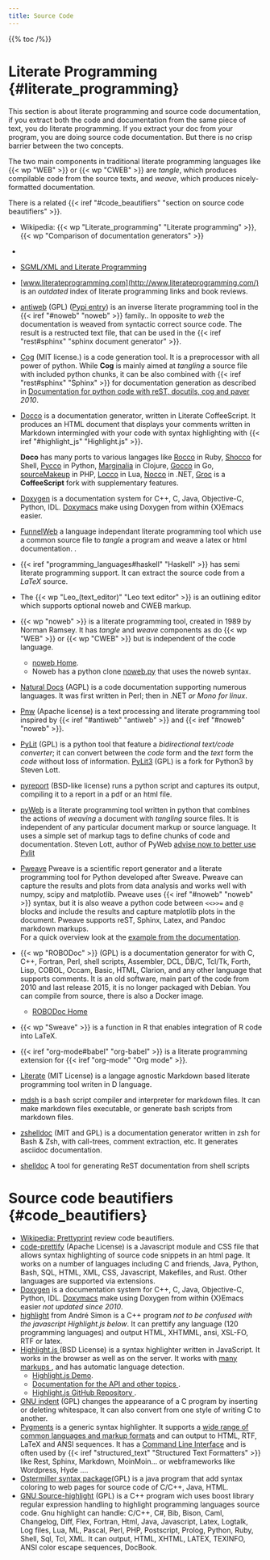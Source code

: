 ```yaml
---
title: Source Code
---
```


{{% toc /%}}

# Literate Programming {#literate_programming}

This section is about literate programming and source code
documentation, if you extract both the code and documentation from the
same piece of text, you do
literate programming. If you extract your doc from your program,
you are doing source code documentation. But there is no crisp barrier
between the two concepts.

The two main components in traditional literate programming languages
like {{< wp "WEB" >}} or {{< wp "CWEB" >}} are *tangle*, which produces compilable code
from the source texts, and *weave*, which produces nicely-formatted
documentation.

There is a related
{{< iref "#code_beautifiers" "section on source code beautifiers" >}}.

-   Wikipedia: {{< wp "Literate_programming"  "Literate programming" >}},
    {{< wp "Comparison of documentation generators" >}}
-
-   [SGML/XML and Literate Programming](http://www.oasis-open.org/cover/xmlLitProg.html)
-   [www.literateprogramming.com](http://www.literateprogramming.com/)
    is an _outdated_ index of literate programming links and book reviews.
-   [antiweb](http://packages.python.org/antiweb/) (GPL)
    <a name="antiweb"></a>
    ([Pypi entry](ihttp://pypi.python.org/pypi/antiweb/))
    is an inverse literate programming tool in the {{< iref "#noweb" "noweb" >}} family..
    In opposite to _web_ the documentation is weaved from syntactic correct source code.
    The result is a restructed text file, that can be used in the
    {{< iref "rest#sphinx" "sphinx document generator" >}}.
-   <a name="cog"></a> [Cog](http://nedbatchelder.com/code/cog/) (MIT license.)
    is a code generation tool. It is a preprocessor with all power of python. While
    __Cog__ is mainly aimed at _tangling_ a source file with included python chunks, it
    can be also combined with {{< iref "rest#sphinx" "Sphinx" >}} for documentation
    generation as described in
    [Documentation for python code with reST, docutils, cog and paver
    ](http://oneau.wordpress.com/2010/05/24/documenting-python-code-with-rest-docutils-pygments-cog-and-paver/)
    _2010_.
-   [Docco](http://jashkenas.github.io/docco/) is a documentation
    generator, written in Literate CoffeeScript. It produces an HTML
    document that displays your comments written in Markdown intermingled with
    your code with syntax highlighting with
    {{< iref "#highlight_js" "Highlight.js" >}}.

    __Doco__ has many ports to various langages like
    [Rocco](http://rtomayko.github.io/rocco/rocco.html) in Ruby,
    [Shocco](http://rtomayko.github.io/shocco/) for Shell,
    [Pycco](https://github.com/pycco-docs/pycco) in Python,
    [Marginalia](http://fogus.me/fun/marginalia/) in Clojure,
    [Gocco](http://nikhilm.github.io/gocco/) in Go,
    [sourceMakeup](http://jquery-jkit.com/sourcemakeup/) in PHP,
    [Locco](http://rgieseke.github.io/locco/) in Lua,
    [Nocco](http://dontangg.github.io/nocco/) in .NET,
    [Groc](http://nevir.github.io/groc/) is a **CoffeeScript** fork with supplementary
    features.
-   [Doxygen](http://www.stack.nl/~dimitri/doxygen) is a documentation
    system for C++, C, Java, Objective-C, Python, IDL.
    [Doxymacs](http://doxymacs.sourceforge.net/) make using Doxygen
    from within {X}Emacs easier.
-   [FunnelWeb](http://www.ross.net/funnelweb/) a language independant
    literate programming tool which use a common source file to *tangle*
    a program and weave a latex or html documentation. .
-   {{< iref "programming_languages#haskell" "Haskell" >}}
    has semi literate programming support.  It can extract the source code from a
    _LaTeX_ source.
-   The {{< wp "Leo_(text_editor)" "Leo text editor" >}} is an outlining editor which
    supports optional noweb and CWEB markup.
-   {{< wp "noweb" >}}<a name="noweb"></a> is a literate programming tool, created in
    1989 by Norman Ramsey. It has *tangle* and *weave* components as do {{< wp "WEB" >}}
    or {{< wp "CWEB" >}} but is independent of the code language.
    -   [noweb Home](http://www.cs.tufts.edu/~nr/noweb/).
    -   Noweb has a python clone
        [noweb.py](https://github.com/JonathanAquino/noweb.py)
        that uses the  noweb syntax.
-   [Natural Docs](https://www.naturaldocs.org/) (AGPL)
    is a code documentation  supporting numerous languages. It was first written in
    Perl; then in .NET _or Mono for linux_.
-   [Pnw](https://pypi.python.org/pypi/pnw/) (Apache license)
     is a text processing and literate programming tool inspired by
    {{< iref "#antiweb" "antiweb" >}} and {{< iref "#noweb" "noweb" >}}.
-   [PyLit](https://pypi.python.org/pypi/pylit) (GPL) is a python tool that feature a
    _bidirectional text/code converter_; it can convert between the _code_ form
    and the _text_ form  the _code_  without loss of information.
    [PyLit3](https://github.com/slott56/PyLit-3) (GPL) is a fork for Python3 by Steven Lott.
-   [pyreport](http://gael-varoquaux.info/computers/pyreport/) (BSD-like license)
    runs a python script and captures its output, compiling it to a
    report in a pdf or an html file.
-   [pyWeb]( http://pywebtool.sourceforge.net/)
    is a literate programming tool written in python that combines
    the actions of _weaving_ a document with _tangling_ source files.
    It is independent of any particular document markup or source language.
    It uses a simple set of markup tags to define chunks of code and documentation.
    Steven Lott, author of PyWeb [advise now to better use Pylit
    ](http://slott-softwarearchitect.blogspot.fr/2013/10/literate-programming-and-pylit.html)
-   [Pweave](http://mpastell.com/pweave/)
    Pweave is a scientific report generator and a literate programming tool for Python
    developed after Sweave. Pweave can capture the results and plots
    from data analysis and works well with numpy, scipy and matplotlib.
    Pweave uses {{< iref "#noweb" "noweb" >}} syntax, but it is also weave a python code between
    `<<>>=` and `@` blocks and include the results and capture matplotlib
    plots in the document. Pweave supports reST, Sphinx, Latex,
    and Pandoc markdown markups. <br />
    For a quick overview look at the
    [example from the documentation](http://mpastell.com/pweave/examples.html).
-   {{< wp "ROBODoc" >}} (GPL)
    is a documentation generator for with C, C++, Fortran, Perl, shell scripts,
    Assembler, DCL, DB/C, Tcl/Tk, Forth, Lisp, COBOL, Occam, Basic, HTML, Clarion, and
    any other language that supports comments. It is an old software, main part of the
    code from 2010 and last release 2015, it is no longer packaged with Debian. You can
    compile from source, there is also a Docker image.
    -   [ROBODoc Home](https://rfsber.home.xs4all.nl/Robo/)
-   {{< wp "Sweave" >}} is a function in  R that enables integration of R code into LaTeX.
-   {{< iref "org-mode#babel" "org-babel" >}} is a literate programming extension for
    {{< iref "org-mode" "Org mode" >}}.
-   [Literate](https://github.com/zyedidia/Literate) (MIT License)
    is a langage agnostic Markdown based literate programming tool writen in D language.
-   [mdsh](https://github.com/bashup/mdsh)
    is a bash script compiler and interpreter for markdown files. It can make markdown
    files executable, or generate bash scripts from markdown files.
-   [zshelldoc](https://github.com/zdharma/zshelldoc) (MIT and GPL)
    is a documentation generator written in zsh for Bash & Zsh, with call-trees, comment
    extraction, etc.
    It generates asciidoc documentation.
-   [shelldoc](https://github.com/charlesdaniels/shelldoc)
    A tool for generating ReST documentation from shell scripts

#  Source code beautifiers {#code_beautifiers}
-   [Wikipedia: Prettyprint](http://en.wikipedia.org/wiki/Pretty-printing)
    review code beautifiers.
-   [code-prettify](https://github.com/google/code-prettify)
    (Apache License) is  a Javascript module and CSS file that allows syntax
    highlighting of source code snippets in an html page.
    It works on a number of languages including C and friends, Java,
    Python, Bash, SQL, HTML, XML, CSS, Javascript, Makefiles, and
    Rust. Other languages are supported via extensions.
-   [Doxygen](http://www.stack.nl/~dimitri/doxygen) is a documentation
    system for C++, C, Java, Objective-C, Python, IDL.
    [Doxymacs](http://doxymacs.sourceforge.net/) make using Doxygen
    from within {X}Emacs easier _not updated since 2010_.
-   [highlight](http://www.andre-simon.de/doku/highlight/en/highlight.php)
    from André Simon is a C++ program _not to be confused with the
    javascript Highlight.js below_. It can prettify
    any language (120 programming languages) and output HTML, XHTMML,
    ansi, XSL-FO, RTF or latex.
-   [Highlight.js ](https://highlightjs.org/)
    <a name="highlight_js"></a>(BSD License)
    is a syntax highlighter written in JavaScript.
    It works in the browser as well as on the server. It works with
    [many markups
    ](http://highlightjs.readthedocs.org/en/latest/css-classes-reference.html),
    and has automatic language detection.
    -   [Highlight.js Demo](https://highlightjs.org/static/demo/).
    -   [Documentation for the API and other topics
        ](http://highlightjs.readthedocs.org/).
    -   [Highlight.js GitHub Repository
        ](https://github.com/isagalaev/highlight.js).
-   [GNU indent](http://www.gnu.org/software/indent/manual/indent.html) (GPL)
    changes the appearance of a C program by inserting or deleting whitespace,
    It can also convert from one style of writing C to another.
-   [Pygments](http://pygments.org/) <a name="pygments"></a>
    is a generic syntax highlighter. It supports a
    [wide range of common languages and markup formats](http://pygments.org/languages/)
    and can output to HTML, RTF, LaTeX and ANSI sequences.
    It has a [Command Line Interface](http://pygments.org/docs/cmdline/)
    and is often used by {{< iref "structured_text" "Structured Text Formatters" >}}
    like Rest, Sphinx, Markdown, MoinMoin... or webframeworks like Wordpress, Hyde ....
-   [Ostermiller syntax package](http://ostermiller.org/syntax/features.html)(GPL)
    is a java program that add syntax coloring to web pages for source
    code of C/C++, Java, HTML.
-   [GNU Source-highlight](http://www.gnu.org/software/src-highlite/)
    (GPL) is a C++ program wich uses boost library regular expression
    handling to highlight programming languages source code. Gnu
    highlight can handle: C/C++, C#, Bib, Bison, Caml, Changelog, Diff,
    Flex, Fortran, Html, Java, Javascript, Latex, Logtalk, Log files,
    Lua, ML, Pascal, Perl, PHP, Postscript, Prolog, Python, Ruby,
    Shell, Sql, Tcl, XML. It can output, HTML, XHTML, LATEX, TEXINFO,
    ANSI color escape sequences, DocBook.

<!-- Local Variables: -->
<!-- mode: markdown -->
<!-- ispell-local-dictionary: "english" -->
<!-- End: -->
